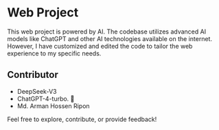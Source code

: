# Web Project  

This web project is powered by AI. The codebase utilizes advanced AI models like ChatGPT and other AI technologies available on the internet. However, I have customized and edited the code to tailor the web experience to my specific needs.  

## Contributor  
- DeepSeek-V3
- ChatGPT-4-turbo. 🚀
- Md. Arman Hossen Ripon  

Feel free to explore, contribute, or provide feedback!  
